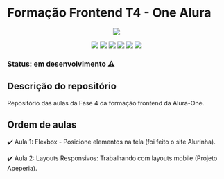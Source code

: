 <h1>Formação Frontend T4 - One Alura</h1> 

<p align="center">
  <img src="https://user-images.githubusercontent.com/101677993/217843126-c5c93a75-5e42-4441-ab4d-1fdc7762c5b3.JPG">
</p>


<p align="center">
   <img src="http://img.shields.io/static/v1?label=License&message=MIT&color=green&style=for-the-badge"/>
   <img src="https://img.shields.io/badge/HTML5-E34F26?style=for-the-badge&logo=html5&logoColor=white"/>
   <img src="https://img.shields.io/badge/CSS3-1572B6?style=for-the-badge&logo=css3&logoColor=white"/>
   <img src="https://img.shields.io/badge/JavaScript-323330?style=for-the-badge&logo=javascript&logoColor=F7DF1ESCRIPT"/>
   <img src="https://img.shields.io/badge/Figma-F24E1E?style=for-the-badge&logo=figma&logoColor=white"/>
   <img src="https://img.shields.io/badge/VSCode-0078D4?style=for-the-badge&logo=visual%20studio%20code&logoColor=white"/>
</p>


### Status: em desenvolvimento :warning: <br>


## Descrição do repositório 

<p align="justify">
  Repositório das aulas da Fase 4 da formação frontend da Alura-One.
</p>

## Ordem de aulas

:heavy_check_mark: Aula 1: Flexbox - Posicione elementos na tela (foi feito o site Alurinha).

:heavy_check_mark: Aula 2: Layouts Responsivos: Trabalhando com layouts mobile (Projeto Apeperia).








